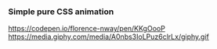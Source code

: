 ### Simple pure CSS animation

https://codepen.io/florence-nway/pen/KKgOooP
https://media.giphy.com/media/A0nbs3IoLPuz6clrLx/giphy.gif
